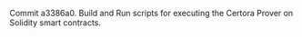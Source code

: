 Commit a3386a0.                    Build and Run scripts for executing the Certora Prover on Solidity smart contracts.